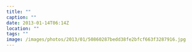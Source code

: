 ```yaml
---
title: ""
caption: ""
date: 2013-01-14T06:14Z
location: ""
tags: ""
image: /images/photos/2013/01/50860287bedd38fe2bfcf663f3287916.jpg
---
```

